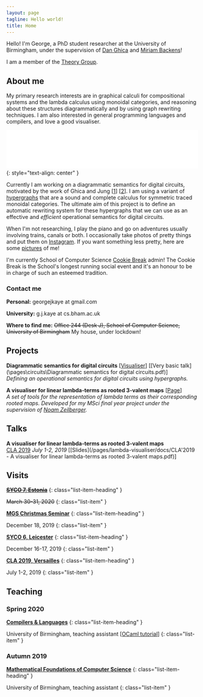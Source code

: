 ```yaml
---
layout: page
tagline: Hello world!
title: Home
---
```


Hello! I'm George, a PhD student researcher at the University of Birmingham, under the supervision of [Dan Ghica](https://www.cs.bham.ac.uk/~drg/) and [Miriam Backens](https://www.cs.bham.ac.uk/~backensm/)!

I am a member of the [Theory Group](https://www.cs.bham.ac.uk/research/groupings/theory/).

## About me

My primary research interests are in graphical calculi for compositional systems and the lambda calculus using monoidal categories, and reasoning about these structures diagrammatically and by using graph rewriting techniques. I am also interested in general programming languages and compilers, and love a good visualiser.

![fadd.svg](images/circuit.svg)
{: style="text-align: center" }

Currently I am working on a diagrammatic semantics for digital circuits, motivated by the work of Ghica and Jung \[[1](https://doi.org/10.1109/FMCAD.2016.7886659)\] \[[2](https://doi.org/10.4230/LIPIcs.CSL.2017.24)\]. I am using a variant of [hypergraphs](https://en.wikipedia.org/wiki/Hypergraphs) that are a sound and complete calculus for symmetric traced monoidal categories. The ultimate aim of this project is to define an automatic rewriting system for these hypergraphs that we can use as an effective and *efficient* operational semantics for digital circuits.

When I'm not researching, I play the piano and go on adventures usually involving trains, canals or both. I occasionally take photos of pretty things and put them on [Instagram](https://www.instagram.com/georgejkaye/). If you want something less pretty, here are some [pictures](/pictures) of me!

I'm currently School of Computer Science [Cookie Break](https://www.cs.bham.ac.uk/internal/research_students/cookiebreaks/) admin! The Cookie Break is the School's longest running social event and it's an honour to be in charge of such an esteemed tradition.

### Contact me

**Personal:** georgejkaye at gmail.com

**University:** g.j.kaye at cs.bham.ac.uk

**Where to find me:** ~~Office 244 (Desk J), School of Computer Science, University of Birmingham~~ My house, under lockdown!

## Projects

**Diagrammatic semantics for digital circuits** \[[Visualiser](\circuits\visualiser)\] \[[Very basic talk](\pages\circuits\Diagrammatic semantics for digital circuits.pdf)\]  
*Defining an operational semantics for digital circuits using hypergraphs.*

**A visualiser for linear lambda-terms as rooted 3-valent maps** \[[Page](\lambda-visualiser)\]  
*A set of tools for the representation of lambda terms as their corresponding rooted maps. Developed for my MSci final year project under the supervision of [Noam Zeilberger](http://noamz.org/).*

## Talks

**A visualiser for linear lambda-terms as rooted 3-valent maps**  
[CLA 2019](http://cla.tcs.uj.edu.pl/) *July 1-2, 2019* \[[Slides](/pages/lambda-visualiser/docs/CLA'2019 - A visualiser for linear lambda-terms as rooted 3-valent maps.pdf)\]

## Visits

~~[**SYCO 7, Estonia**](http://events.cs.bham.ac.uk/syco/7/)~~
{: class="list-item-heading" }

~~March 30-31, 2020~~
{: class="list-item" }

[**MGS Christmas Seminar**](https://staffwww.dcs.shef.ac.uk/people/G.Struth/mgs_xmas19.html)
{: class="list-item-heading" }

December 18, 2019
{: class="list-item" }

[**SYCO 6, Leicester**](http://events.cs.bham.ac.uk/syco/6/)
{: class="list-item-heading" }

December 16-17, 2019
{: class="list-item" }

[**CLA 2019, Versailles**](http://cla.tcs.uj.edu.pl/)
{: class="list-item-heading" }

July 1-2, 2019
{: class="list-item" }

## Teaching

### Spring 2020

[**Compilers & Languages**](https://www.cs.bham.ac.uk/internal/modules/2019/06-02578/)
{: class="list-item-heading" }

University of Birmingham, teaching assistant \[[OCaml tutorial](/ocaml)\]
{: class="list-item" }

### Autumn 2019

[**Mathematical Foundations of Computer Science**](https://www.cs.bham.ac.uk/internal/modules/2019/06-30181/)
{: class="list-item-heading" }

University of Birmingham, teaching assistant
{: class="list-item" }
